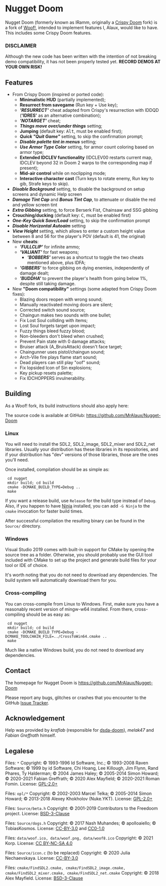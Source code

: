 # Nugget Doom

Nugget Doom (formerly known as IRamm, originally a [Crispy Doom](https://www.chocolate-doom.org/wiki/index.php/Crispy_Doom) fork) is a fork of [Woof!](https://github.com/fabiangreffrath/woof), intended to implement features I, Alaux, would like to have. This includes some Crispy Doom features.

### DISCLAIMER
Although the new code has been written with the intention of not breaking demo compatibility, it has not been properly tested yet.
**RECORD DEMOS AT YOUR OWN RISK!**

## Features

- From Crispy Doom (inspired or ported code):
  - **Minimalistic HUD** (partially implemented);
  - **Resurrect from savegame** (Run key + Use key);
  - _**'RESURRECT'**_ cheat adapted from Crispy's resurrection with IDDQD (**'IDRES'** as an alternative combination);
  - _**'NOTARGET'**_ cheat;
  - _**Things move over/under things**_ setting;
  - **Jumping** (default key: <kbd>Alt</kbd>, must be enabled first);
  - _**Quick "Quit Game"**_ setting, to skip the confirmation prompt;
  - _**Disable palette tint in menus**_ setting;
  - _**Use Armor Type Color**_ setting, for armor count coloring based on armor type;
  - **Extended IDCLEV functionality** (IDCLEV00 restarts current map, IDCLEV beyond 32 in Doom 2 warps to the corresponding map if present);
  - **Mid-air control** while on noclipping mode;
  - **Interactive character cast** (Turn keys to rotate enemy, Run key to gib, Strafe keys to skip).
- _**Disable Background**_ setting, to disable the background on setup screens and dynamic Help screen
- _**Damage Tint Cap**_ and _**Bonus Tint Cap**_, to attenuate or disable the red and yellow screen tint
- _**Extra Gibbing**_ setting, to force Berserk Fist, Chainsaw and SSG gibbing
- **Crouching/ducking** (default key: <kbd>C</kbd>, must be enabled first)
- _**One-Key Quick Save/Load**_ setting, to skip the confirmation prompt
- _**Disable Horizontal Autoaim**_ setting
- _**View Height**_ setting, which allows to enter a custom height value between 8 and 56 for the player's POV (default is 41, the original)
- New **cheats**:
  - _**'FULLCLIP'**_ for infinite ammo;
  - _**'VALIANT'**_ for fast weapons;
    - _**'BOBBERS'**_ serves as a shortcut to toggle the two cheats mentioned above, plus IDFA;
  - _**'GIBBERS'**_ to force gibbing on dying enemies, independently of damage dealt;
  - _**'BUDDHA'**_ to prevent the player's health from going below 1%, despite still taking damage.
- New **"Doom compatibility"** settings (some adapted from Crispy Doom fixes):
  - Blazing doors reopen with wrong sound;
  - Manually reactivated moving doors are silent;
  - Corrected switch sound source;
  - Chaingun makes two sounds with one bullet;
  - Fix Lost Soul colliding with items;
  - Lost Soul forgets target upon impact;
  - Fuzzy things bleed fuzzy blood;
  - Non-bleeders don't bleed when crushed;
  - Prevent Pain state with 0 damage attacks;
  - Bruiser attack (A_BruisAttack) doesn't face target;
  - Chaingunner uses pistol/chaingun sound;
  - Arch-Vile fire plays flame start sound;
  - Dead players can still play "oof" sound;
  - Fix lopsided Icon of Sin explosions;
  - Key pickup resets palette;
  - Fix IDCHOPPERS invulnerability.

## Building

As a Woof! fork, its build instructions should also apply here:

The source code is available at GitHub: https://github.com/MrAlaux/Nugget-Doom

### Linux

You will need to install the SDL2, SDL2_image, SDL2_mixer and SDL2_net libraries.  Usually your distribution has these libraries in its repositories, and if your distribution has "dev" versions of those libraries, those are the ones you'll need.

Once installed, compilation should be as simple as:

```
 cd nugget
 mkdir build; cd build
 cmake -DCMAKE_BUILD_TYPE=Debug ..
 make
```

If you want a release build, use `Release` for the build type instead of `Debug`.  Also, if you happen to have [Ninja](https://ninja-build.org/) installed, you can add `-G Ninja` to the `cmake` invocation for faster build times.

After successful compilation the resulting binary can be found in the `Source/` directory.

### Windows

Visual Studio 2019 comes with built-in support for CMake by opening the source tree as a folder.  Otherwise, you should probably use the GUI tool included with CMake to set up the project and generate build files for your tool or IDE of choice.

It's worth noting that you do not need to download any dependencies.  The build system will automatically download them for you.

### Cross-compiling

You can cross-compile from Linux to Windows.  First, make sure you have a reasonably recent version of mingw-w64 installed.  From there, cross-compiling should be as easy as:

```
 cd nugget
 mkdir build; cd build
 cmake -DCMAKE_BUILD_TYPE=Debug -DCMAKE_TOOLCHAIN_FILE=../CrossToWin64.cmake ..
 make
```

Much like a native Windows build, you do not need to download any dependencies.

## Contact

The homepage for Nugget Doom is https://github.com/MrAlaux/Nugget-Doom

Please report any bugs, glitches or crashes that you encounter to the GitHub [Issue Tracker](https://github.com/MrAlaux/Nugget-Doom/issues).

## Acknowledgement

Help was provided by _kraflab_ (responsible for [dsda-doom](https://github.com/kraflab/dsda-doom)), _melak47_ and _Fabian Greffrath_ himself.

## Legalese

Files: `*`
Copyright: © 1993-1996 Id Software, Inc.;
 © 1993-2008 Raven Software;
 © 1999 by id Software, Chi Hoang, Lee Killough, Jim Flynn, Rand Phares, Ty Halderman;
 © 2004 James Haley;
 © 2005-2014 Simon Howard;
 © 2020-2021 Fabian Greffrath;
 © 2020 Alex Mayfield;
 © 2020-2021 Roman Fomin.
License: [GPL-2.0+](https://www.gnu.org/licenses/old-licenses/gpl-2.0.html)

Files: `opl/*`
Copyright: © 2002-2003 Marcel Telka;
 © 2005-2014 Simon Howard;
 © 2013-2018 Alexey Khokholov (Nuke.YKT).
License: [GPL-2.0+](https://www.gnu.org/licenses/old-licenses/gpl-2.0.html)

Files: `Source/beta.h`
Copyright: © 2001-2019 Contributors to the Freedoom project.
License: [BSD-3-Clause](https://opensource.org/licenses/BSD-3-Clause)

Files: `Source/dogs.h`
Copyright: © 2017 Nash Muhandes;
 © apolloaiello;
 © TobiasKosmos.
License: [CC-BY-3.0](https://creativecommons.org/licenses/by/3.0/) and [CC0-1.0](https://creativecommons.org/publicdomain/zero/1.0/)

Files: `data/woof.ico,
 data/woof.png,
 data/woof8.ico`
Copyright: © 2021 Korp.
License: [CC BY-NC-SA 4.0](https://creativecommons.org/licenses/by-nc-sa/4.0/)

Files: `Source/icon.c` (to be replaced)
Copyright: © 2020 Julia Nechaevskaya.
License: [CC-BY-3.0](https://creativecommons.org/licenses/by/3.0/)

Files: `cmake/FindSDL2.cmake,
 cmake/FindSDL2_image.cmake,
 cmake/FindSDL2_mixer.cmake,
 cmake/FindSDL2_net.cmake`
Copyright: © 2018 Alex Mayfield.
License: [BSD-3-Clause](https://opensource.org/licenses/BSD-3-Clause)
